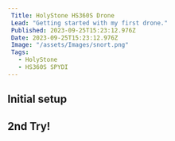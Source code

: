 ```yaml
---
 Title: HolyStone HS360S Drone
 Lead: "Getting started with my first drone." 
 Published: 2023-09-25T15:23:12.976Z 
 Date: 2023-09-25T15:23:12.976Z 
 Image: "/assets/Images/snort.png" 
 Tags: 
   - HolyStone 
   - HS360S SPYDI
---
```


## Initial setup


## 2nd Try!